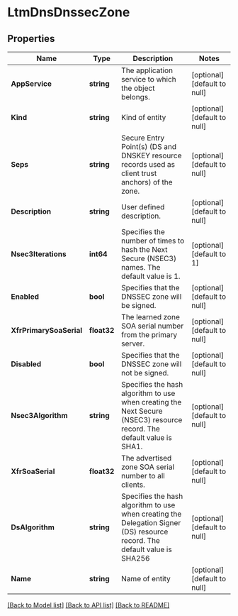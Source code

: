 # LtmDnsDnssecZone

## Properties
Name | Type | Description | Notes
------------ | ------------- | ------------- | -------------
**AppService** | **string** | The application service to which the object belongs. | [optional] [default to null]
**Kind** | **string** | Kind of entity | [optional] [default to null]
**Seps** | **string** | Secure Entry Point(s) (DS and DNSKEY resource records used as client trust anchors) of the zone. | [optional] [default to null]
**Description** | **string** | User defined description. | [optional] [default to null]
**Nsec3Iterations** | **int64** | Specifies the number of times to hash the Next Secure (NSEC3) names. The default value is 1. | [optional] [default to 1]
**Enabled** | **bool** | Specifies that the DNSSEC zone will be signed. | [optional] [default to null]
**XfrPrimarySoaSerial** | **float32** | The learned zone SOA serial number from the primary server. | [optional] [default to null]
**Disabled** | **bool** | Specifies that the DNSSEC zone will not be signed. | [optional] [default to null]
**Nsec3Algorithm** | **string** | Specifies the hash algorithm to use when creating the Next Secure (NSEC3) resource record. The default value is SHA1. | [optional] [default to null]
**XfrSoaSerial** | **float32** | The advertised zone SOA serial number to all clients. | [optional] [default to null]
**DsAlgorithm** | **string** | Specifies the hash algorithm to use when creating the Delegation Signer (DS) resource record. The default value is SHA256 | [optional] [default to null]
**Name** | **string** | Name of entity | [optional] [default to null]

[[Back to Model list]](../README.md#documentation-for-models) [[Back to API list]](../README.md#documentation-for-api-endpoints) [[Back to README]](../README.md)


